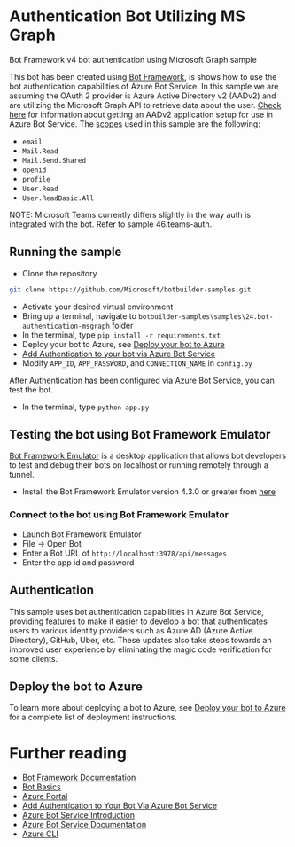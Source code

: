 # Authentication Bot Utilizing MS Graph

Bot Framework v4 bot authentication using Microsoft Graph sample

This bot has been created using [Bot Framework](https://dev.botframework.com), is shows how to use the bot authentication capabilities of Azure Bot Service. In this sample we are assuming the OAuth 2 provider is Azure Active Directory v2 (AADv2) and are utilizing the Microsoft Graph API to retrieve data about the user. [Check here](https://docs.microsoft.com/en-us/azure/bot-service/bot-builder-authentication?view=azure-bot-service-4.0&tabs=csharp) for information about getting an AADv2
application setup for use in Azure Bot Service. The [scopes](https://developer.microsoft.com/en-us/graph/docs/concepts/permissions_reference) used in this sample are the following:

- `email`
- `Mail.Read`
- `Mail.Send.Shared`
- `openid`
- `profile`
- `User.Read`
- `User.ReadBasic.All`

NOTE: Microsoft Teams currently differs slightly in the way auth is integrated with the bot. Refer to sample 46.teams-auth.

## Running the sample
- Clone the repository
```bash
git clone https://github.com/Microsoft/botbuilder-samples.git
```
- Activate your desired virtual environment
- Bring up a terminal, navigate to `botbuilder-samples\samples\24.bot-authentication-msgraph` folder
- In the terminal, type `pip install -r requirements.txt`
- Deploy your bot to Azure, see [Deploy your bot to Azure](https://aka.ms/azuredeployment)
- [Add Authentication to your bot via Azure Bot Service](https://docs.microsoft.com/en-us/azure/bot-service/bot-builder-authentication?view=azure-bot-service-4.0&tabs=csharp)
- Modify `APP_ID`, `APP_PASSWORD`, and `CONNECTION_NAME` in `config.py`

After Authentication has been configured via Azure Bot Service, you can test the bot.

- In the terminal, type `python app.py`

## Testing the bot using Bot Framework Emulator

[Bot Framework Emulator](https://github.com/microsoft/botframework-emulator) is a desktop application that allows bot developers to test and debug their bots on localhost or running remotely through a tunnel.

- Install the Bot Framework Emulator version 4.3.0 or greater from [here](https://github.com/Microsoft/BotFramework-Emulator/releases)

### Connect to the bot using Bot Framework Emulator

- Launch Bot Framework Emulator
- File -> Open Bot
- Enter a Bot URL of `http://localhost:3978/api/messages`
- Enter the app id and password

## Authentication

This sample uses bot authentication capabilities in Azure Bot Service, providing features to make it easier to develop a bot that authenticates users to various identity providers such as Azure AD (Azure Active Directory), GitHub, Uber, etc. These updates also take steps towards an improved user experience by eliminating the magic code verification for some clients.

## Deploy the bot to Azure

To learn more about deploying a bot to Azure, see [Deploy your bot to Azure](https://aka.ms/azuredeployment) for a complete list of deployment instructions.

# Further reading

- [Bot Framework Documentation](https://docs.botframework.com)
- [Bot Basics](https://docs.microsoft.com/azure/bot-service/bot-builder-basics?view=azure-bot-service-4.0)
- [Azure Portal](https://portal.azure.com)
- [Add Authentication to Your Bot Via Azure Bot Service](https://docs.microsoft.com/en-us/azure/bot-service/bot-builder-authentication?view=azure-bot-service-4.0&tabs=csharp)
- [Azure Bot Service Introduction](https://docs.microsoft.com/azure/bot-service/bot-service-overview-introduction?view=azure-bot-service-4.0)
- [Azure Bot Service Documentation](https://docs.microsoft.com/azure/bot-service/?view=azure-bot-service-4.0)
- [Azure CLI](https://docs.microsoft.com/cli/azure/?view=azure-cli-latest)
